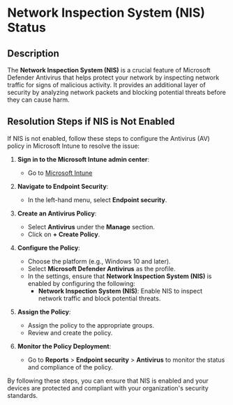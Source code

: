 # Network Inspection System (NIS) Status

## Description

The **Network Inspection System (NIS)** is a crucial feature of Microsoft Defender Antivirus that helps protect your network by inspecting network traffic for signs of malicious activity. It provides an additional layer of security by analyzing network packets and blocking potential threats before they can cause harm.

## Resolution Steps if NIS is Not Enabled

If NIS is not enabled, follow these steps to configure the Antivirus (AV) policy in Microsoft Intune to resolve the issue:

1. **Sign in to the Microsoft Intune admin center**:
   - Go to [Microsoft Intune](https://intune.microsoft.com)

2. **Navigate to Endpoint Security**:
   - In the left-hand menu, select **Endpoint security**.

3. **Create an Antivirus Policy**:
   - Select **Antivirus** under the **Manage** section.
   - Click on **+ Create Policy**.

4. **Configure the Policy**:
   - Choose the platform (e.g., Windows 10 and later).
   - Select **Microsoft Defender Antivirus** as the profile.
   - In the settings, ensure that **Network Inspection System (NIS)** is enabled by configuring the following:
     - **Network Inspection System (NIS)**: Enable NIS to inspect network traffic and block potential threats.

5. **Assign the Policy**:
   - Assign the policy to the appropriate groups.
   - Review and create the policy.

6. **Monitor the Policy Deployment**:
   - Go to **Reports** > **Endpoint security** > **Antivirus** to monitor the status and compliance of the policy.

By following these steps, you can ensure that NIS is enabled and your devices are protected and compliant with your organization's security standards.
